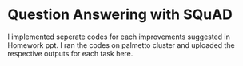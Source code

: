 # Question Answering with SQuAD

I implemented seperate codes for each improvements suggested in Homework ppt. I ran the codes on palmetto cluster and uploaded the respective outputs for
each task here.

